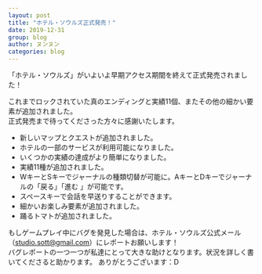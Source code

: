 ```yaml
---
layout: post
title: "ホテル・ソウルズ正式発売！"
date: 2019-12-31
group: blog
author: ヌンヌン
categories: blog
---
```


「ホテル・ソウルズ」がいよいよ早期アクセス期間を終えて正式発売されました！

これまでロックされていた真のエンディングと実績11個、またその他の細かい要素が追加されました。<br>
正式発売まで待ってくださった方々に感謝いたします。

- 新しいマップとクエストが追加されました。
- ホテルの一部のサービスが利用可能になりました。
- いくつかの実績の達成がより簡単になりました。
- 実績11種が追加されました。
- WキーとSキーでジャーナルの種類切替が可能に。AキーとDキーでジャーナルの「戻る」「進む 」が可能です。
- スペースキーで会話を早送りすることができます。
- 細かいお楽しみ要素が追加されました。
- 踊るトマトが追加されました。

もしゲームプレイ中にバグを発見した場合は、ホテル・ソウルズ公式メール（studio.sott@gmail.com）にレポートお願いします！<br>
バグレポートの一つ一つが私達にとって大きな助けとなります。状況を詳しく書いてくださると助かります。 ありがとうございます：D